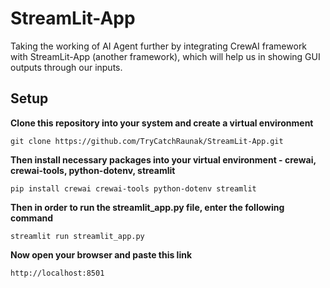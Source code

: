 # StreamLit-App
Taking the working of AI Agent further by integrating CrewAI framework with StreamLit-App (another framework), which will help us in showing GUI outputs through our inputs.


## Setup

**Clone this repository into your system and create a virtual environment**
```
git clone https://github.com/TryCatchRaunak/StreamLit-App.git
```

**Then install necessary packages into your virtual environment - crewai, crewai-tools, python-dotenv, streamlit**

```
pip install crewai crewai-tools python-dotenv streamlit
```

**Then in order to run the streamlit_app.py file, enter the following command**
```
streamlit run streamlit_app.py
```
**Now open your browser and paste this link**
```
http://localhost:8501
```